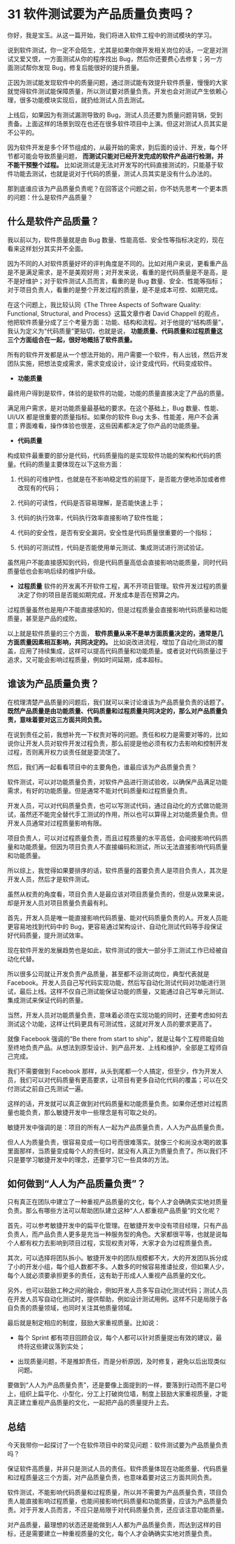 # 31 软件测试要为产品质量负责吗？

你好，我是宝玉。从这一篇开始，我们将进入软件工程中的测试模块的学习。

说到软件测试，你一定不会陌生，尤其是如果你做开发相关岗位的话，一定是对测试又爱又恨，一方面测试从你的程序找出 Bug，然后你还要费心去修复；另一方面测试帮你发现 Bug，修复后能很好的提升质量。

正因为测试能发现软件中的质量问题，通过测试能有效提升软件质量，慢慢的大家就觉得软件测试能保障质量，所以测试要对质量负责。开发也会对测试产生依赖心理，很多功能模块实现后，就扔给测试人员去测试。

上线后，如果因为有测试漏测导致的 Bug，测试人员还要为质量问题背锅，受到责备。上面这样的场景到现在也还在很多软件项目中上演。但这对测试人员其实是不公平的。

因为软件开发是多个环节组成的，从最开始的需求，到后面的设计、开发，每个环节都可能会导致质量问题， **而测试只能对已经开发完成的软件产品进行检测，并不能干预整个过程。** 比如说测试是无法对开发写的代码直接测试的，只能基于软件功能去测试，也就是说对于代码的质量，测试人员其实是没有什么办法的。

那到底谁应该为产品质量负责呢？在回答这个问题之前，你不妨先思考一个更本质的问题：什么是软件产品质量？

## 什么是软件产品质量？

我以前以为，软件质量就是由 Bug 数量、性能高低、安全性等指标决定的，现在看来这样划分其实并不全面。

因为不同的人对软件质量好坏的评判角度是不同的。比如对用户来说，更看重产品是不是满足需求，是不是美观好用；对开发来说，看重的是代码质量是不是高，是不是好维护；对于软件测试人员而言，看重的是 Bug 数量、安全、性能等指标；对于项目负责人，看重的是整个开发过程的质量，是不是成本可控、如期完成。

在这个问题上，我比较认同《The Three Aspects of Software Quality: Functional, Structural, and Process》这篇文章作者 David Chappell 的观点，他把软件质量分成了三个考量方面：功能、结构和流程。对于他提的“结构质量”，我认为定义为“代码质量”更贴切，也就是说， **功能质量、代码质量和过程质量这三个方面组合在一起，很好地概括了软件质量。**

所有的软件开发都是从一个想法开始的，用户需要一个软件，有人出钱，然后开发团队实施，把想法变成需求，需求变成设计，设计变成代码，代码变成软件。

- **功能质量**

最终用户得到是软件，体验的是软件的功能，功能的质量直接决定了产品的质量。

满足用户需求，是对功能质量最基础的要求。在这个基础上，Bug 数量、性能、UI/UX 都是很重要的质量指标。如果你的软件 Bug 太多、性能差，用户不会满意；界面难看，操作体验也很差，这些因素都决定了你产品的功能质量。

- **代码质量**

构成软件最重要的部分是代码，代码质量指的是实现软件功能的架构和代码的质量。代码的质量主要体现在以下这些方面：

1. 代码的可维护性，也就是在不影响稳定性的前提下，是否能方便地添加或者修改现有的代码；

1. 代码的可读性，代码是否容易理解，是否能快速上手；

1. 代码的执行效率，代码执行效率直接影响了软件性能；

1. 代码的安全性，是否有安全漏洞，安全性是代码质量很重要的一个指标；

1. 代码的可测试性，代码是否能使用单元测试、集成测试进行测试验证。

虽然用户不能直接感知到代码，但是代码质量高低会直接影响功能质量，同时代码质量低也会影响后续的维护升级。

- **过程质量** 软件的开发离不开软件工程，离不开项目管理。软件开发过程的质量决定了你的项目是否能如期完成，开发成本是否在预算之内。

过程质量虽然也是用户不能直接感知的，但是过程质量会直接影响代码质量和功能质量，甚至是产品的成败。

以上就是软件质量的三个方面， **软件质量从来不是单方面质量决定的，通常是几方面质量因素相互影响，共同决定的。** 比如说改进流程，增加了自动化测试的覆盖，应用了持续集成，这样可以提高代码质量和功能质量。或者说对代码质量过于追求，又可能会影响过程质量，例如时间延期，成本超标。

## 谁该为产品质量负责？

在梳理清楚产品质量的问题后，我们就可以来讨论谁该为产品质量负责的话题了。 **既然产品质量是由功能质量、代码质量和过程质量共同决定的，那么对产品质量负责，意味着要对这三方面共同负责。**

在说到责任之前，我想补充一下权责对等的问题。责任和权力是需要对等的，比如说你让开发人员对软件开发过程负责，那么前提是他必须有权力去影响和控制开发过程，否则离开权力谈责任就是耍流氓了。

然后，我们再一起看看项目中的主要角色，谁最应该为产品质量负责？

软件测试，可以对功能质量负责，对软件产品进行测试验收，以确保产品满足功能需求，有好的功能质量。但是通常不能对代码质量和过程质量负责。

开发人员，可以对代码质量负责，也可以写测试代码，通过自动化的方式做功能测试，虽然还不能完全替代手工测试的作用，所以也可以算得上对功能质量负责。但开发人员通常对过程质量影响有限。

项目负责人，可以对过程质量负责，而且过程质量的水平高低，会间接影响代码质量和功能质量。但因为项目负责人不直接编码和测试，所以无法直接影响代码质量和功能质量。

所以综上，我觉得如果要排序的话，软件质量的首要负责人是项目负责人，其次是开发人员，然后才是软件测试。

虽然从权责的角度看，项目负责人是最应该对项目质量负责的，但是从效果来说，却是开发人员对项目质量负责最有利。

首先，开发人员是唯一能直接影响代码质量、能对代码质量负责的人。开发人员能更容易地找到代码中的 Bug，更容易通过架构设计、自动化测试代码等手段保证好代码质量，提升测试效率。

现在软件开发的发展趋势也是如此，软件测试的很大一部分手工测试工作已经被自动化代替。

所以很多公司就让开发负责产品质量，甚至都不设测试岗位，典型代表就是 Facebook。开发人员自己写代码实现功能，然后写自动化测试代码对功能进行测试，最后上线。这样不仅自己测试能保证功能的质量，又能通过自己写单元测试、集成测试来保证代码的质量。

当然，开发人员对功能质量负责，意味着必须在实现功能的同时，还要考虑如何去测试这个功能，这样让代码更具有可测试性，这就对开发人员的要求更高了。

就像 Facebook 强调的“Be there from start to ship”，就是让每个工程师能自始至终地负责产品。从想法到原型设计、到产品开发、上线和维护，全部是工程师自己完成。

我们不需要做到 Facebook 那样，从头到尾都一个人搞定，但至少，作为开发人员，我们可以对代码质量有更高要求，让项目有更多自动化代码的覆盖；可以在交付测试之前自己先测试一遍。

这样的话，开发就可以真正做到对代码质量和功能质量负责。如果你还想对过程质量也能负责，那么敏捷开发中一些理念是有可取之处的。

敏捷开发中强调的是：项目的所有人一起为产品质量负责，人人为产品质量负责。

但人人为质量负责，很容易变成一句口号而很难落实。就像三个和尚没水喝的故事里面那样，当质量变成每个人的责任时，就没有人真正为质量负责了。所以我们不只是要学习敏捷开发中的理念，还要学习它一些具体的方法。

## 如何做到“人人为产品质量负责”？

只有真正在团队中建立了一种重视产品质量的文化，每个人才会确确实实地对质量负责。那么有哪些方法可以帮助团队建立这种“人人都重视产品质量”的文化呢？

首先，可以参考敏捷开发中的扁平化管理。在敏捷开发中没有项目经理，只有产品负责人，而产品负责人更多是充当一种服务型的角色。大家都很平等，也就是说每个人都有权力去影响到项目过程，实现权责对等，大家才会为过程质量负责。

其次，可以选择将团队拆小。敏捷开发中的团队规模都不大，大的开发团队拆分成了小的开发小组，每个组人数都不多。人数多的时候容易推诿扯皮，但如果人少，每个人就必须要承担更多的责任，这有助于形成人人重视产品质量的文化。

另外，也可以鼓励工种之间的融合，例如开发人员多写自动化测试代码；测试人员在开发人员写自动化测试时，提供帮助，例如设计测试用例。这样不只是局限于各自负责的质量领域，也同时关注其他质量领域。

最后就是制定相应的制度，鼓励大家重视质量。比如说：

- 每个 Sprint 都有项目回顾会议，每个人都可以针对质量提出有效的建议，最终将这些建议落到实处；

- 出现质量问题，不是推卸责任，而是分析原因，及时修复，避免以后出现类似问题。

要做到“人人为产品质量负责”，还是要像上面提到的一样，要落到行动而不是口号上，组织上扁平化、小型化，分工上打破岗位墙，制度上鼓励大家重视质量，才能真正建立重视产品质量的文化，一起把产品的质量提升上去。

## 总结

今天我带你一起探讨了一个在软件项目中的常见问题：软件测试要为产品质量负责吗？

保证软件高质量，并非只是测试人员的责任。软件质量体现在功能质量、代码质量和过程质量这三个方面，对产品质量负责，也意味着要对这三方面共同负责。

软件测试，不能影响代码质量和过程质量，所以并不需要为产品质量负责，项目负责人能直接影响过程质量，也能间接影响代码质量和功能质量，应该为产品质量负责。对于开发人员而言，不应只是局限于对代码质量负责，还应该注意功能质量。

对产品质量，最理想的状态还是能做到人人都为产品质量负责，而达到这样的目标，还是需要建立一种重视质量的文化，每个人才会确确实实地对质量负责。
